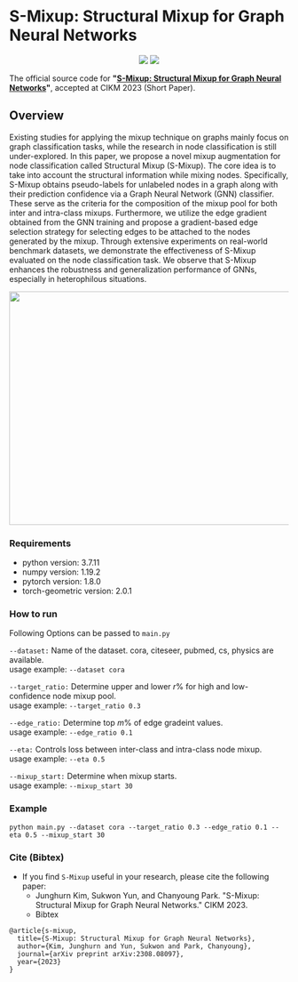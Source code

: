# S-Mixup: Structural Mixup for Graph Neural Networks

<p align="center">   
    <a href="https://pytorch.org/" alt="PyTorch">
      <img src="https://img.shields.io/badge/PyTorch-%23EE4C2C.svg?e&logo=PyTorch&logoColor=white" /></a>
    <a href="https://uobevents.eventsair.com/cikm2023//" alt="Conference">
        <img src="https://img.shields.io/badge/CIKM'23-green" /></a>
</p>

The official source code for **"[S-Mixup: Structural Mixup for Graph Neural Networks](https://arxiv.org/abs/2308.08097)"**, accepted at CIKM 2023 (Short Paper).

## Overview
Existing studies for applying the mixup technique on graphs mainly focus on graph classification tasks, while the research in node classification is still under-explored. In this paper, we propose a novel mixup augmentation for node classification called Structural Mixup (S-Mixup). The core idea is to take into account the structural information while mixing nodes. Specifically, S-Mixup obtains pseudo-labels for unlabeled nodes in a graph along with their prediction confidence via a Graph Neural Network (GNN) classifier. These serve as the criteria for the composition of the mixup pool for both inter and intra-class mixups. Furthermore, we utilize the edge gradient obtained from the GNN training and propose a gradient-based edge selection strategy for selecting edges to be attached to the nodes generated by the mixup. Through extensive experiments on real-world benchmark datasets, we demonstrate the effectiveness of S-Mixup evaluated on the node classification task. We observe that S-Mixup enhances the robustness and generalization performance of GNNs, especially in heterophilous situations.  


<img src="https://github.com/FFTYYY/TWIRLS/assets/68312164/f6672775-4890-45f5-9c36-a321544bfef9" style="display: block; margin: 0 auto; width:750px; height:420px;">
  

### Requirements
- python version: 3.7.11
- numpy version: 1.19.2
- pytorch version: 1.8.0
- torch-geometric version: 2.0.1

### How to run
Following Options can be passed to `main.py`

`--dataset:` Name of the dataset. cora, citeseer, pubmed, cs, physics are available.  
usage example: `--dataset cora`

`--target_ratio:`
Determine upper and lower $r$%  for high and low-confidence node mixup pool.  
usage example: `--target_ratio 0.3`

`--edge_ratio:` Determine top $m$% of edge gradeint values.  
usage example: `--edge_ratio 0.1`

`--eta:` Controls loss between inter-class and intra-class node mixup.  
usage example: `--eta 0.5`

`--mixup_start:` Determine when mixup starts.  
usage example: `--mixup_start 30`

### Example

```
python main.py --dataset cora --target_ratio 0.3 --edge_ratio 0.1 --eta 0.5 --mixup_start 30
```

### Cite (Bibtex)
- If you find ``S-Mixup`` useful in your research, please cite the following paper:
  - Junghurn Kim, Sukwon Yun, and Chanyoung Park. "S-Mixup: Structural Mixup for Graph Neural Networks." CIKM 2023.
  - Bibtex
```
@article{s-mixup,
  title={S-Mixup: Structural Mixup for Graph Neural Networks},
  author={Kim, Junghurn and Yun, Sukwon and Park, Chanyoung},
  journal={arXiv preprint arXiv:2308.08097},
  year={2023}
}
```
